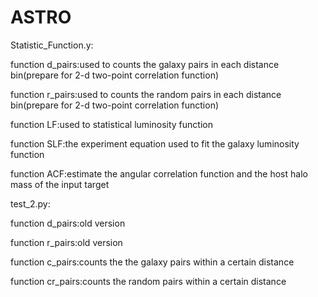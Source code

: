 # ASTRO
Statistic_Function.y:

   function d_pairs:used to counts the galaxy pairs in each distance bin(prepare for 2-d two-point correlation function)
   
   function r_pairs:used to counts the random pairs in each distance bin(prepare for 2-d two-point correlation function)
   
   function LF:used to statistical luminosity function
   
   function SLF:the experiment equation used to fit the galaxy luminosity function
   
   function ACF:estimate the angular correlation function and the host halo mass of the input target
   
  
test_2.py:

   function d_pairs:old version 
   
   function r_pairs:old version
   
   function c_pairs:counts the the galaxy pairs within a certain distance
   
   function cr_pairs:counts the random pairs within a certain distance
